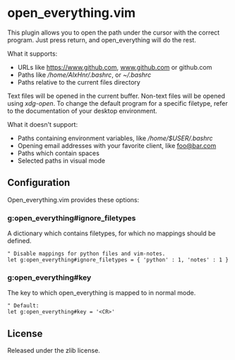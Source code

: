 # open\_everything.vim

This plugin allows you to open the path under the cursor with the correct
program. Just press return, and open\_everything will do the rest.

What it supports:

* URLs like https://www.github.com, www.github.com or github.com
* Paths like _/home/AlxHnr/.bashrc_, or _~/.bashrc_
* Paths relative to the current files directory

Text files will be opened in the current buffer. Non-text files will be
opened using _xdg-open_. To change the default program for a specific
filetype, refer to the documentation of your desktop environment.

What it doesn't support:

* Paths containing environment variables, like _/home/$USER/.bashrc_
* Opening email addresses with your favorite client, like foo@bar.com
* Paths which contain spaces
* Selected paths in visual mode

## Configuration

Open\_everything.vim provides these options:

### g:open\_everything#ignore\_filetypes

A dictionary which contains filetypes, for which no mappings should be
defined.

```vim
" Disable mappings for python files and vim-notes.
let g:open_everything#ignore_filetypes = { 'python' : 1, 'notes' : 1 }
```

### g:open\_everything#key

The key to which open\_everything is mapped to in normal mode.

```vim
" Default:
let g:open_everything#key = '<CR>'
```

## License

Released under the zlib license.
